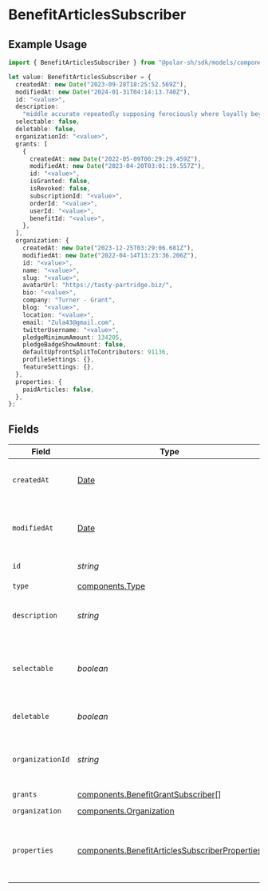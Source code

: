 # BenefitArticlesSubscriber

## Example Usage

```typescript
import { BenefitArticlesSubscriber } from "@polar-sh/sdk/models/components";

let value: BenefitArticlesSubscriber = {
  createdAt: new Date("2023-09-28T18:25:52.569Z"),
  modifiedAt: new Date("2024-01-31T04:14:13.740Z"),
  id: "<value>",
  description:
    "middle accurate repeatedly supposing ferociously where loyally beyond",
  selectable: false,
  deletable: false,
  organizationId: "<value>",
  grants: [
    {
      createdAt: new Date("2022-05-09T00:29:29.459Z"),
      modifiedAt: new Date("2023-04-20T03:01:19.557Z"),
      id: "<value>",
      isGranted: false,
      isRevoked: false,
      subscriptionId: "<value>",
      orderId: "<value>",
      userId: "<value>",
      benefitId: "<value>",
    },
  ],
  organization: {
    createdAt: new Date("2023-12-25T03:29:06.681Z"),
    modifiedAt: new Date("2022-04-14T13:23:36.206Z"),
    id: "<value>",
    name: "<value>",
    slug: "<value>",
    avatarUrl: "https://tasty-partridge.biz/",
    bio: "<value>",
    company: "Turner - Grant",
    blog: "<value>",
    location: "<value>",
    email: "Zula43@gmail.com",
    twitterUsername: "<value>",
    pledgeMinimumAmount: 134205,
    pledgeBadgeShowAmount: false,
    defaultUpfrontSplitToContributors: 91136,
    profileSettings: {},
    featureSettings: {},
  },
  properties: {
    paidArticles: false,
  },
};
```

## Fields

| Field                                                                                                            | Type                                                                                                             | Required                                                                                                         | Description                                                                                                      |
| ---------------------------------------------------------------------------------------------------------------- | ---------------------------------------------------------------------------------------------------------------- | ---------------------------------------------------------------------------------------------------------------- | ---------------------------------------------------------------------------------------------------------------- |
| `createdAt`                                                                                                      | [Date](https://developer.mozilla.org/en-US/docs/Web/JavaScript/Reference/Global_Objects/Date)                    | :heavy_check_mark:                                                                                               | Creation timestamp of the object.                                                                                |
| `modifiedAt`                                                                                                     | [Date](https://developer.mozilla.org/en-US/docs/Web/JavaScript/Reference/Global_Objects/Date)                    | :heavy_check_mark:                                                                                               | Last modification timestamp of the object.                                                                       |
| `id`                                                                                                             | *string*                                                                                                         | :heavy_check_mark:                                                                                               | The ID of the benefit.                                                                                           |
| `type`                                                                                                           | [components.Type](../../models/components/type.md)                                                               | :heavy_check_mark:                                                                                               | N/A                                                                                                              |
| `description`                                                                                                    | *string*                                                                                                         | :heavy_check_mark:                                                                                               | The description of the benefit.                                                                                  |
| `selectable`                                                                                                     | *boolean*                                                                                                        | :heavy_check_mark:                                                                                               | Whether the benefit is selectable when creating a product.                                                       |
| `deletable`                                                                                                      | *boolean*                                                                                                        | :heavy_check_mark:                                                                                               | Whether the benefit is deletable.                                                                                |
| `organizationId`                                                                                                 | *string*                                                                                                         | :heavy_check_mark:                                                                                               | The ID of the organization owning the benefit.                                                                   |
| `grants`                                                                                                         | [components.BenefitGrantSubscriber](../../models/components/benefitgrantsubscriber.md)[]                         | :heavy_check_mark:                                                                                               | N/A                                                                                                              |
| `organization`                                                                                                   | [components.Organization](../../models/components/organization.md)                                               | :heavy_check_mark:                                                                                               | N/A                                                                                                              |
| `properties`                                                                                                     | [components.BenefitArticlesSubscriberProperties](../../models/components/benefitarticlessubscriberproperties.md) | :heavy_check_mark:                                                                                               | Properties available to subscribers for a benefit of type `articles`.                                            |